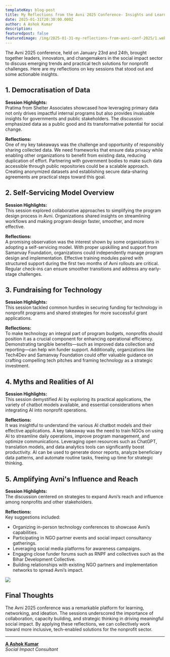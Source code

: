 ```yaml
---
templateKey: blog-post
title: My Reflections from the Avni 2025 Conference- Insights and Learnings
date: 2025-01-31T20:30:00.000Z
author: A Ashok Kumar
description:
featuredpost: false
featuredimage: /img/2025-01-31-my-reflections-from-avni-conf-2025/1.webp
---
```




The Avni 2025 conference, held on January 23rd and 24th, brought together leaders, innovators, and changemakers in the social impact sector to discuss emerging trends and practical tech solutions for nonprofit challenges. Here are my reflections on key sessions that stood out and some actionable insights.

## 1. Democratisation of Data  

**Session Highlights:**  
Pratima from Shelter Associates showcased how leveraging primary data not only drives impactful internal programs but also provides invaluable insights for governments and public stakeholders. The discussion emphasized data as a public good and its transformative potential for social change.  

**Reflections:**  
One of my key takeaways was the challenge and opportunity of responsibly sharing collected data. We need frameworks that ensure data privacy while enabling other organizations to benefit from existing data, reducing duplication of effort. Partnering with government bodies to make such data accessible through public repositories could be a scalable approach. Creating anonymized datasets and establishing secure data-sharing agreements are practical steps toward this goal.  

## 2. Self-Servicing Model Overview  

**Session Highlights:**  
This session explored collaborative approaches to simplifying the program design process in Avni. Organizations shared insights on streamlining workflows and making program design faster, smoother, and more effective.  

**Reflections:**  
A promising observation was the interest shown by some organizations in adopting a self-servicing model. With proper upskilling and support from Samanvay Foundation, organizations could independently manage program design and implementation. Effective training modules paired with structured support during the first two months of Avni rollouts are critical. Regular check-ins can ensure smoother transitions and address any early-stage challenges.  

## 3. Fundraising for Technology  

**Session Highlights:**  
This session tackled common hurdles in securing funding for technology in nonprofit programs and shared strategies for more successful grant applications.  

**Reflections:**  
To make technology an integral part of program budgets, nonprofits should position it as a crucial component for enhancing operational efficiency. Demonstrating tangible benefits—such as improved data collection and reporting—can help win funder support. Additionally, organizations like Tech4Dev and Samanvay Foundation could offer valuable guidance on crafting compelling tech pitches and framing technology as a strategic investment.  

## 4. Myths and Realities of AI  

**Session Highlights:**  
This session demystified AI by exploring its practical applications, the variety of chatbot models available, and essential considerations when integrating AI into nonprofit operations.  

**Reflections:**  
It was insightful to understand the various AI chatbot models and their effective applications. A key takeaway was the need to train NGOs on using AI to streamline daily operations, improve program management, and optimize communications. Leveraging open resources such as ChatGPT, translation models, and data analytics tools can significantly boost productivity. AI can be used to generate donor reports, analyze beneficiary data patterns, and automate routine tasks, freeing up time for strategic thinking.  

## 5. Amplifying Avni's Influence and Reach  

**Session Highlights:**  
The discussion centered on strategies to expand Avni’s reach and influence among nonprofits and other stakeholders.  

**Reflections:**  
Key suggestions included:  
- Organizing in-person technology conferences to showcase Avni’s capabilities.  
- Participating in NGO partner events and social impact consultancy gatherings.  
- Leveraging social media platforms for awareness campaigns.  
- Engaging close funder forums such as RNPF and collectives such as the Bihar Development Collective.  
- Building relationships with existing NGO partners and implementation networks to spread Avni’s impact.  

<div style="width: 110%">
    <img src="/img/2025-01-31-my-reflections-from-avni-conf-2025/2.webp">
</div><p align="center"><i></i></p>

## Final Thoughts  

The Avni 2025 conference was a remarkable platform for learning, networking, and ideation. The sessions underscored the importance of collaboration, capacity building, and strategic thinking in driving meaningful social impact. By applying these reflections, we can collectively work toward more inclusive, tech-enabled solutions for the nonprofit sector.  


---  

**[A Ashok Kumar](https://www.linkedin.com/in/a-ashok-kumar/)**  
*Social Impact Consultant*  
